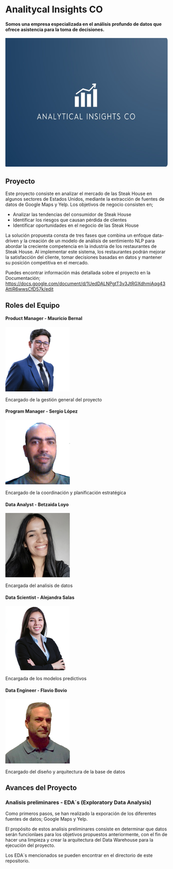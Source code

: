 # **Analitycal Insights CO**
#### Somos una empresa especializada en el análisis profundo de datos que ofrece asistencia para la toma de decisiones. 
<img src="images/1695228347590.jpg" alt="Analitycal Insights C.O" width="600px" height="400px">

## Proyecto

Este proyecto consiste en analizar el mercado de las Steak House en algunos sectores de Estados Unidos, mediante la extracción de fuentes de datos de Google Maps y Yelp. 
Los objetivos de negocio consisten en; 

-	Analizar las tendencias del consumidor de Steak House
-	Identificar los riesgos que causan pérdida de clientes
-	Identificar oportunidades en el negocio de las Steak House
  
La solución propuesta consta de tres fases que combina un enfoque data-driven y la creación de un modelo de análisis de sentimiento NLP para abordar la creciente competencia en la industria de los restaurantes de Steak House. Al implementar este sistema, los restaurantes podrán mejorar la satisfacción del cliente, tomar decisiones basadas en datos y mantener su posición competitiva en el mercado.

Puedes encontrar información más detallada sobre el proyecto en la Documentación; https://docs.google.com/document/d/1UedDALNPgtT3v3JtRGXdhmiAqg43AttiR6wwsCfD57k/edit

## Roles del Equipo 

#### Product Manager - Mauricio Bernal 

<img src="images/mauricio.jpg" alt="Product Manager" width="200px" height="200px">             

 Encargado de la gestión general del proyecto                                                



#### Program Manager - Sergio López


<img src="images/Sergio.jpg" alt="Product Manager" width="200px" height="200px">                   

Encargado de la coordinación y planificación estratégica 


#### Data Analyst - Betzaida Loyo
<img src="images/betzaida.jpg" alt="Product Manager" width="200px" height="200px">

Encargada del analisis de datos


#### Data Scientist - Alejandra Salas

<img src="images/alejandra.jpg" alt="Product Manager" width="200px" height="200px">

Encargada de los modelos predictivos

#### Data Engineer - Flavio Bovio

<img src="images/flavio.jpg" alt="Product Manager" width="200px" height="200px">

Encargado del diseño y arquitectura de la base de datos



## Avances del Proyecto
### Analisis preliminares - EDA´s (Exploratory Data Analysis)

Como primeros pasos, se han realizado la exporación de los diferentes fuentes de datos; Google Maps y Yelp. 

El propósito de estos analisis preliminares consiste en determinar que datos serán funcionlaes para los objetivos propuestos anteriormente, con el fin de hacer una limpieza y crear la arquitectura del Data Warehouse para la ejecución del proyecto. 

Los EDA´s mencionados se pueden encontrar en el directorio de este repositorio.




